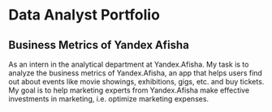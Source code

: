 # Data Analyst Portfolio

## Business Metrics of Yandex Afisha

As an intern in the analytical department at Yandex.Afisha. My task is to analyze the business metrics of Yandex.Afisha, an app that helps users find out about events like movie showings, exhibitions, gigs, etc. and buy tickets. My goal is to help marketing experts from Yandex.Afisha make effective investments in marketing, i.e. optimize marketing expenses.